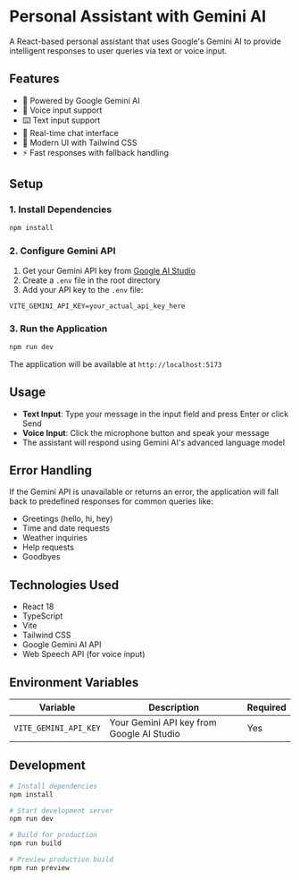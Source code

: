 # Personal Assistant with Gemini AI

A React-based personal assistant that uses Google's Gemini AI to provide intelligent responses to user queries via text or voice input.

## Features

- 🤖 Powered by Google Gemini AI
- 🎤 Voice input support
- ⌨️ Text input support
- 💬 Real-time chat interface
- 🎨 Modern UI with Tailwind CSS
- ⚡ Fast responses with fallback handling

## Setup

### 1. Install Dependencies

```bash
npm install
```

### 2. Configure Gemini API

1. Get your Gemini API key from [Google AI Studio](https://makersuite.google.com/app/apikey)
2. Create a `.env` file in the root directory
3. Add your API key to the `.env` file:

```
VITE_GEMINI_API_KEY=your_actual_api_key_here
```

### 3. Run the Application

```bash
npm run dev
```

The application will be available at `http://localhost:5173`

## Usage

- **Text Input**: Type your message in the input field and press Enter or click Send
- **Voice Input**: Click the microphone button and speak your message
- The assistant will respond using Gemini AI's advanced language model

## Error Handling

If the Gemini API is unavailable or returns an error, the application will fall back to predefined responses for common queries like:
- Greetings (hello, hi, hey)
- Time and date requests
- Weather inquiries
- Help requests
- Goodbyes

## Technologies Used

- React 18
- TypeScript
- Vite
- Tailwind CSS
- Google Gemini AI API
- Web Speech API (for voice input)

## Environment Variables

| Variable | Description | Required |
|----------|-------------|----------|
| `VITE_GEMINI_API_KEY` | Your Gemini API key from Google AI Studio | Yes |

## Development

```bash
# Install dependencies
npm install

# Start development server
npm run dev

# Build for production
npm run build

# Preview production build
npm run preview
``` 